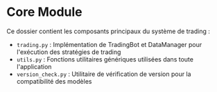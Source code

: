 # Core Module

Ce dossier contient les composants principaux du système de trading :

- `trading.py` : Implémentation de TradingBot et DataManager pour l'exécution des stratégies de trading
- `utils.py` : Fonctions utilitaires génériques utilisées dans toute l'application
- `version_check.py` : Utilitaire de vérification de version pour la compatibilité des modèles
